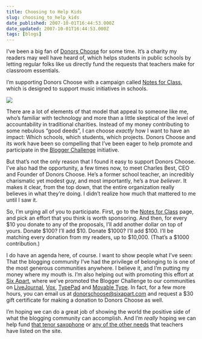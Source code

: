 ```yaml
---
title: Choosing to Help Kids
slug: choosing_to_help_kids
date_published: 2007-10-01T16:44:53.000Z
date_updated: 2007-10-01T16:44:53.000Z
tags: [blogs]
---
```


I’ve been a big fan of [Donors Choose](http://www.donorschoose.org/) for some time. It’s a charity my readers may well have heard of, which helps students in public schools by letting regular folks like us directly fund the requests that teachers make for classroom essentials.

I’m supporting Donors Choose with a campaign called [Notes for Class](http://www.donorschoose.org/donors/viewChallenge.html?id=17149), which is designed to support music initiatives in schools.

[![](https://donorschoose.secure.miisolutions.net/donors/thermometer.png?id=17149&amp;type=large)](http://www.donorschoose.org/donors/viewChallenge.html?id=17149)

There are a lot of elements of that model that appeal to someone like me, who’s familiar with technology and more than a little skeptical of the level of accountability in traditional charities. Instead of my money contributing to some nebulous “good deeds”, I can choose *exactly* how I want to have an impact: Which schools, which students, which projects. Donors Choose and its work have been so compelling that I’ve been eager to help promote and participate in the [Blogger Challenge](http://web.archive.org/web/20071011031117/http://www.donorschoose.org/donors/leadershipboard.html) initiative.

But that’s not the only reason that I found it easy to support Donors Choose. I’ve also had the opportunity, a few times now, to meet Charles Best, CEO and Founder of Donors Choose. He’s a former school teacher, an incredibly charismatic yet modest guy, and most importantly, he’s a *true believer*. It makes it clear, from the top down, that the entire organization really believes in what they’re doing. I didn’t realize how much that mattered to me until I saw it.

So, I’m urging all of you to participate. First, go to the [Notes for Class](http://www.donorschoose.org/donors/viewChallenge.html?id=17149) page, and pick an effort that you think is worth sponsoring. And then, for every $10 you donate to any of the proposals, I’ll add another dollar on top of yours. Donate $100? I’ll add $10. Donate $1000? I’ll add $100. I’ll be matching every donation from my readers, up to $10,000. (That’s a $1000 contribution.)

I do have an agenda here, of course. I want to show people what I’ve seen: That the blogging community I’ve had the privilege of belonging to is one of the most generous communities anywhere. I believe it, and I’m putting my money where my mouth is. I’m also helping out with promoting this effort at [Six Apart](https://web.archive.org/web/20071023185428/http://www.sixapart.com/about/news/2007/09/a_blogger_chall.html), where we’ve promoted the Blogger Challenge to our communities on [LiveJournal](http://community.livejournal.com/lj_biz/242903.html), [Vox](https://web.archive.org/web/20071013004217/http://team.vox.com/library/post/a-challenge-for-vox-members.html), [TypePad](http://everything.typepad.com/blog/2007/09/a-challenge-for.html) and [Movable Type](https://web.archive.org/web/20071002132258/http://www.movabletype.com/blog/2007/09/choose-to-help-schools.html). In fact, for a few more hours, you can email us at [donorschoose@sixapart.com](mailto:donorschoose@sixapart.com) and request a $30 gift certificate for making a donation to Donors Choose as well.

I’m hoping we can do a great job of showing the world the positive side of what the blogging community can accomplish. And I’m *really* hoping we can help fund [that tenor saxophone](http://www.donorschoose.org/donors/proposal.html?id=89402&amp;challengeid=17149) or [any of the other needs](http://www.donorschoose.org/donors/viewChallenge.html?id=17149) that teachers have listed on the site.
